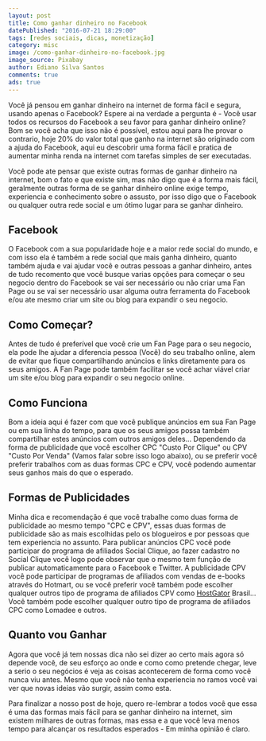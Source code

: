 ```yaml
---
layout: post
title: Como ganhar dinheiro no Facebook
datePublished: "2016-07-21 18:29:00"
tags: [redes sociais, dicas, monetização]
category: misc
image: /como-ganhar-dinheiro-no-facebook.jpg
image_source: Pixabay
author: Ediano Silva Santos
comments: true
ads: true
---
```


Você já pensou em ganhar dinheiro na internet de forma fácil e segura, usando apenas o Facebook? Espere ai na verdade a pergunta é - Você usar todos os recursos do Facebook a seu favor para ganhar dinheiro online? Bom se você acha que isso não é possível, estou aqui para lhe provar o contrario, hoje 20% do valor total que ganho na internet são originado com a ajuda do Facebook, aqui eu descobrir uma forma fácil e pratica de aumentar minha renda na internet com tarefas simples de ser executadas.

Você pode ate pensar que existe outras formas de ganhar dinheiro na internet, bom o fato e que existe sim, mas não digo que é a forma mais fácil, geralmente outras forma de se ganhar dinheiro online exige tempo, experiencia e conhecimento sobre o assusto, por isso digo que o Facebook ou qualquer outra rede social e um ótimo lugar para se ganhar dinheiro.

## Facebook
O Facebook com a sua popularidade hoje e a maior rede social do mundo, e com isso ela é também a rede social que mais ganha dinheiro, quanto também ajuda e vai ajudar você e outras pessoas a ganhar dinheiro, antes de tudo recomento que você busque varias opções para começar o seu negocio dentro do Facebook se vai ser necessário ou não criar uma Fan Page ou se vai ser necessário usar alguma outra ferramenta do Facebook e/ou ate mesmo criar um site ou blog para expandir o seu negocio.

## Como Começar?
Antes de tudo é preferível que você crie um Fan Page para o seu negocio, ela pode lhe ajudar a diferencia pessoa (Você) do seu trabalho online, alem de evitar que fique compartilhando anúncios e links diretamente para os seus amigos. A Fan Page pode também facilitar se você achar viável criar um site e/ou blog para expandir o seu negocio online.

## Como Funciona
Bom a ideia aqui é fazer com que você publique anúncios em sua Fan Page ou em sua linha do tempo, para que os seus amigos possa também compartilhar estes anúncios com outros amigos deles... Dependendo da forma de publicidade que você escolher CPC "Custo Por Clique" ou CPV "Custo Por Venda" (Vamos falar sobre isso logo abaixo), ou se preferir você preferir trabalhos com as duas formas CPC e CPV, você podendo aumentar seus ganhos mais do que o esperado.

## Formas de Publicidades
Minha dica e recomendação é que você trabalhe como duas forma de publicidade ao mesmo tempo "CPC e CPV", essas duas formas de publicidade são as mais escolhidas pelo os blogueiros e por pessoas que tem experiencia no assunto. Para publicar anúncios CPC você pode participar do programa de afiliados Social Clique, ao fazer cadastro no Social Clique você logo pode observar que o mesmo tem função de publicar automaticamente para o Facebook e Twitter. A publicidade CPV você pode participar de programas de afiliados com vendas de e-books através do Hotmart, ou se você preferir você também pode escolher qualquer outros tipo de programa de afiliados CPV como <a href="https://www.hostgator.com.br/6429.html" target="_blank" rel="nofollow noopener noreferrer">HostGator</a> Brasil... Você também pode escolher qualquer outro tipo de programa de afiliados CPC como Lomadee e outros.

## Quanto vou Ganhar
Agora que você já tem nossas dica não sei dizer ao certo mais agora só depende você, de seu esforço ao onde e como como pretende chegar, leve a serio o seu negócios é veja as coisas acontecerem de forma como você nunca viu antes. Mesmo que você não tenha experiencia no ramos você vai ver que novas ideias vão surgir, assim como esta.

Para finalizar a nosso post de hoje, quero re-lembrar a todos você que essa é uma das formas mais fácil para se ganhar dinheiro na internet, sim existem milhares de outras formas, mas essa e a que você leva menos tempo para alcançar os resultados esperados - Em minha opinião é claro.